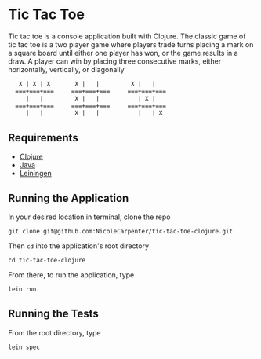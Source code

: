 # Tic Tac Toe

Tic tac toe is a console application built with Clojure. The classic game of tic tac toe is a two player game where players trade turns placing a mark on a square board until either one player has won, or the game results in a draw. A player can win by placing three consecutive marks, either horizontally, vertically, or diagonally

```clojure
   X | X | X       X |   |         X |   |
  ===+===+===     ===+===+===     ===+===+===
     |   |         X |   |           | X |
  ===+===+===     ===+===+===     ===+===+===
     |   |         X |   |           |   | X
```

## Requirements

* [Clojure](https://clojure.org/)
* [Java](https://java.com/en/download/)
* [Leiningen](http://leiningen.org/)

## Running the Application

In your desired location in terminal, clone the repo

```
git clone git@github.com:NicoleCarpenter/tic-tac-toe-clojure.git
```

Then `cd` into the application's root directory

```
cd tic-tac-toe-clojure
```

From there, to run the application, type

```clojure
lein run
```

## Running the Tests

From the root directory, type

```clojure
lein spec
```